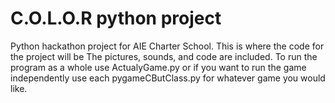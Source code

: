 # C.O.L.O.R python project
Python hackathon project for AIE Charter School.
This is where the code for the project will be
The pictures, sounds, and code are included.
To run the program as a whole use ActualyGame.py or if you want to run the game independently use each pygameCButClass.py for whatever game you would like.